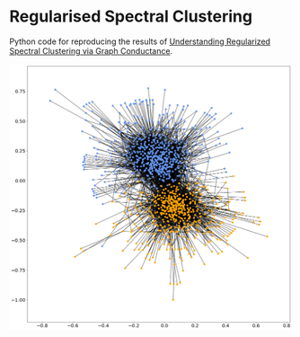 # Regularised Spectral Clustering

Python code for reproducing the results of [Understanding Regularized Spectral Clustering via Graph Conductance](https://arxiv.org/abs/1805.00676).

![Spectral clustering on the dataset of political blogs](./samples/clustering.png)

